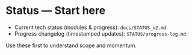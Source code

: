 # Status — Start here

- Current tech status (modules & progress): `docs/STATUS_v2.md`
- Progress changelog (timestamped updates): `STATUS/progress-log.md`

Use these first to understand scope and momentum.
